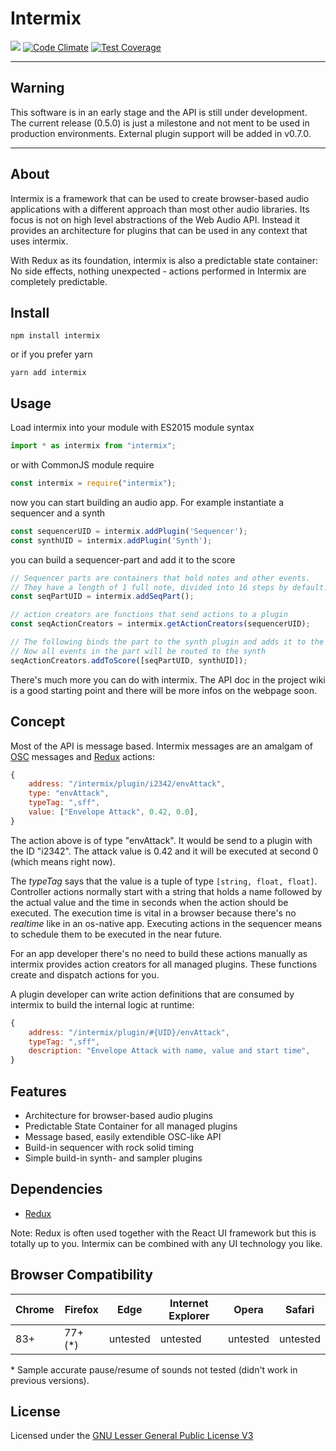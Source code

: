 # Intermix

![](https://github.com/RolandJansen/intermix.js/workflows/build\/test/badge.svg)
[![Code Climate](https://codeclimate.com/github/RolandJansen/intermix.js/badges/gpa.svg)](https://codeclimate.com/github/RolandJansen/intermix.js)
[![Test Coverage](https://codeclimate.com/github/RolandJansen/intermix.js/badges/coverage.svg)](https://codeclimate.com/github/RolandJansen/intermix.js/coverage)

---

## Warning

This software is in an early stage and the API is still under development. The current release (0.5.0) is just a milestone and not ment to be used in production environments. External plugin support will be added in v0.7.0.

---

## About

Intermix is a framework that can be used to create browser-based audio applications with a different approach than most other audio libraries. Its focus is not on high level abstractions of the Web Audio API. Instead it provides an architecture for plugins that can be used in any context that uses intermix.

With Redux as its foundation, intermix is also a predictable state container: No side effects, nothing unexpected - actions performed in Intermix are completely predictable.

## Install

`npm install intermix`

or if you prefer yarn

`yarn add intermix`

## Usage

Load intermix into your module with ES2015 module syntax
```javascript
import * as intermix from "intermix";
```

or with CommonJS module require
```javascript
const intermix = require("intermix");
```

now you can start building an audio app. For example instantiate a sequencer and a synth
```javascript
const sequencerUID = intermix.addPlugin('Sequencer');
const synthUID = intermix.addPlugin('Synth');
```

you can build a sequencer-part and add it to the score
```javascript
// Sequencer parts are containers that hold notes and other events.
// They have a length of 1 full note, divided into 16 steps by default.
const seqPartUID = intermix.addSeqPart();

// action creators are functions that send actions to a plugin
const seqActionCreators = intermix.getActionCreators(sequencerUID);

// The following binds the part to the synth plugin and adds it to the score.
// Now all events in the part will be routed to the synth
seqActionCreators.addToScore([seqPartUID, synthUID]);
```

There's much more you can do with intermix. The API doc in the project wiki is a good starting point and there will be more infos on the webpage soon.

## Concept

Most of the API is message based. Intermix messages are an amalgam of [OSC](https://en.wikipedia.org/wiki/Open_Sound_Control) messages and [Redux](https://redux.js.org/) actions:

```javascript
{
    address: "/intermix/plugin/i2342/envAttack",
    type: "envAttack",
    typeTag: ",sff",
    value: ["Envelope Attack", 0.42, 0.0],
}
```

The action above is of type "envAttack". It would be send to a plugin with the ID "i2342". The attack value is 0.42 and it will be executed at second 0 (which means right now).

The _typeTag_ says that the value is a tuple of type `[string, float, float]`. Controller actions normally start with a string that holds a name followed by the actual value and the time in seconds when the action should be executed. The execution time is vital in a browser because there's no _realtime_ like in an os-native app. Executing actions in the sequencer means to schedule them to be executed in the near future.

For an app developer there's no need to build these actions manually as intermix provides action creators for all managed plugins. These functions create and dispatch actions for you.

A plugin developer can write action definitions that are consumed by intermix to build the internal logic at runtime:

```javascript
{
    address: "/intermix/plugin/#{UID}/envAttack",
    typeTag: ",sff",
    description: "Envelope Attack with name, value and start time",
}
```


## Features

* Architecture for browser-based audio plugins
* Predictable State Container for all managed plugins
* Message based, easily extendible OSC-like API
* Build-in sequencer with rock solid timing
* Simple build-in synth- and sampler plugins


## Dependencies

* [Redux](https://redux.js.org/)

Note: Redux is often used together with the React UI framework but this is totally up to you. Intermix can be combined with any UI technology you like.

## Browser Compatibility

| Chrome | Firefox | Edge     | Internet Explorer | Opera    | Safari   |
|--------|---------|----------|-------------------|----------|----------|
| 83+    | 77+ (*) | untested | untested          | untested | untested |

\* Sample accurate pause/resume of sounds not tested (didn't work in previous versions).

## License
Licensed under the [GNU Lesser General Public License V3](https://www.gnu.org/licenses/lgpl-3.0.en.html)
